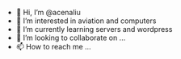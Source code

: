 - 👋 Hi, I’m @acenaliu
- 👀 I’m interested in aviation and computers
- 🌱 I’m currently learning servers and wordpress
- 💞️ I’m looking to collaborate on ...
- 📫 How to reach me ...

<!---
acenaliu/acenaliu is a ✨ special ✨ repository because its `README.md` (this file) appears on your GitHub profile.
You can click the Preview link to take a look at your changes.
--->
